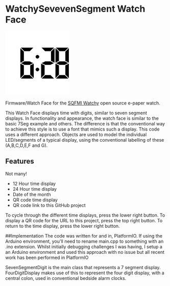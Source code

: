 # WatchySevevenSegment Watch Face
![WatchySevenSegment screenshot](./watchysevensegment_screen.png)

Firmware/Watch Face for the [SQFMI Watchy](https://watchy.sqfmi.com/) open source e-paper watch.

This Watch Face displays time with digits, similar to seven segment displays. In functionality and appearance, the watch face
is similar to the basic 7Seg example and others. The difference is that the conventional way to achieve this style is to use
a font that mimics such a display. This code uses a different approach. Objects are used to model the individual LED/segments 
of a typical display, using the conventional labelling of these (A,B,C,D,E,F and G).

## Features
Not many!
- 12 Hour time display
- 24 Hour time display
- Date of the month
- QR code time display
- QR code link to this GitHub project

To cycle through the different time displays, press the lower right button. To display a QR code for the URL to this project,
press the top right button. To return to the time display, press the lower right button.

##Implementation
The code was written for and in, PlatformIO. If using the Arduino environment, you'll need to rename main.cpp to something with
an .ino extension. Whilst initially debugging challenges I was having, I setup a an Arduino environment and used this approach
with no issue but all recent work has been performed in PlatformIO

SevenSegmentDigit is the main class that represents a 7 segment display. FourDigitDisplay makes use of this to represent the
four digit display, with a central colon, used in conventional bedside alarm clocks.
